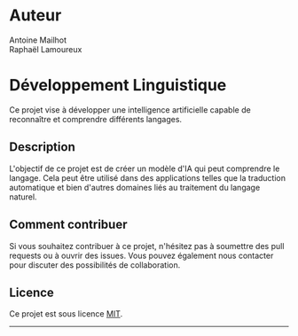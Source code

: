 # Auteur
Antoine Mailhot  
Raphaël Lamoureux

# Développement Linguistique

Ce projet vise à développer une intelligence artificielle capable de reconnaître et comprendre différents langages.

## Description

L'objectif de ce projet est de créer un modèle d'IA qui peut comprendre le langage. Cela peut être utilisé dans des applications telles que la traduction automatique et bien d'autres domaines liés au traitement du langage naturel.

## Comment contribuer
Si vous souhaitez contribuer à ce projet, n'hésitez pas à soumettre des pull requests ou à ouvrir des issues. Vous pouvez également nous contacter pour discuter des possibilités de collaboration.

## Licence

Ce projet est sous licence [MIT](LICENSE.md).

---
